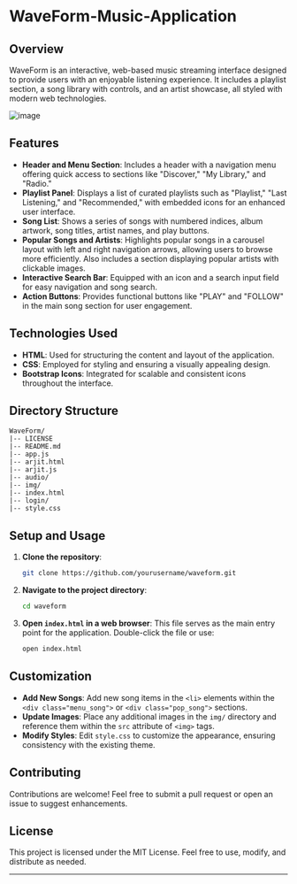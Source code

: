# WaveForm-Music-Application

## Overview

WaveForm is an interactive, web-based music streaming interface designed to provide users with an enjoyable listening experience. It includes a playlist section, a song library with controls, and an artist showcase, all styled with modern web technologies.

![image](https://github.com/user-attachments/assets/f1356347-f487-43a9-8c93-64e8f4d37bd3)


## Features

- **Header and Menu Section**: Includes a header with a navigation menu offering quick access to sections like "Discover," "My Library," and "Radio."
- **Playlist Panel**: Displays a list of curated playlists such as "Playlist," "Last Listening," and "Recommended," with embedded icons for an enhanced user interface.
- **Song List**: Shows a series of songs with numbered indices, album artwork, song titles, artist names, and play buttons.
- **Popular Songs and Artists**: Highlights popular songs in a carousel layout with left and right navigation arrows, allowing users to browse more efficiently. Also includes a section displaying popular artists with clickable images.
- **Interactive Search Bar**: Equipped with an icon and a search input field for easy navigation and song search.
- **Action Buttons**: Provides functional buttons like "PLAY" and "FOLLOW" in the main song section for user engagement.

## Technologies Used

- **HTML**: Used for structuring the content and layout of the application.
- **CSS**: Employed for styling and ensuring a visually appealing design.
- **Bootstrap Icons**: Integrated for scalable and consistent icons throughout the interface.

## Directory Structure

```
WaveForm/
|-- LICENSE
|-- README.md
|-- app.js
|-- arjit.html
|-- arjit.js
|-- audio/
|-- img/
|-- index.html
|-- login/
|-- style.css
```

## Setup and Usage

1. **Clone the repository**:
   ```bash
   git clone https://github.com/yourusername/waveform.git
   ```
2. **Navigate to the project directory**:
   ```bash
   cd waveform
   ```
3. **Open ************`index.html`************ in a web browser**:
   This file serves as the main entry point for the application. Double-click the file or use:
   ```bash
   open index.html
   ```

## Customization

- **Add New Songs**: Add new song items in the `<li>` elements within the `<div class="menu_song">` or `<div class="pop_song">` sections.
- **Update Images**: Place any additional images in the `img/` directory and reference them within the `src` attribute of `<img>` tags.
- **Modify Styles**: Edit `style.css` to customize the appearance, ensuring consistency with the existing theme.

## Contributing

Contributions are welcome! Feel free to submit a pull request or open an issue to suggest enhancements.

## License

This project is licensed under the MIT License. Feel free to use, modify, and distribute as needed.

---
